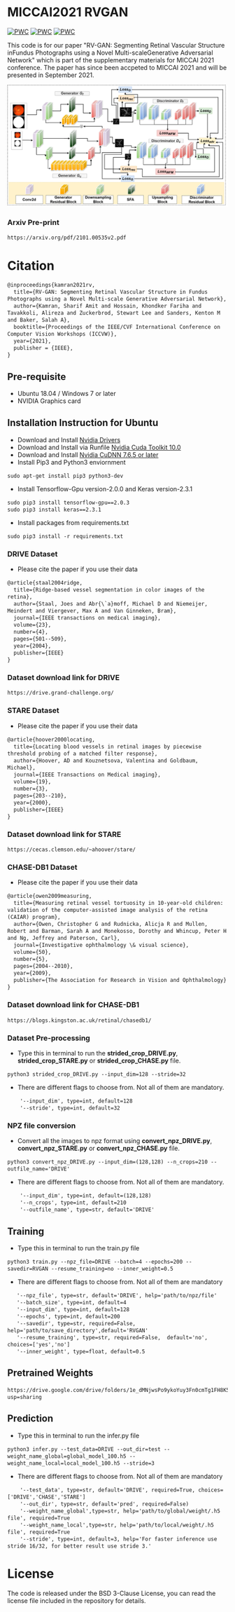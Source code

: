 # MICCAI2021 RVGAN

[![PWC](https://img.shields.io/endpoint.svg?url=https://paperswithcode.com/badge/rv-gan-retinal-vessel-segmentation-from/retinal-vessel-segmentation-on-drive)](https://paperswithcode.com/sota/retinal-vessel-segmentation-on-drive?p=rv-gan-retinal-vessel-segmentation-from)
[![PWC](https://img.shields.io/endpoint.svg?url=https://paperswithcode.com/badge/rv-gan-retinal-vessel-segmentation-from/retinal-vessel-segmentation-on-chase_db1)](https://paperswithcode.com/sota/retinal-vessel-segmentation-on-chase_db1?p=rv-gan-retinal-vessel-segmentation-from)
[![PWC](https://img.shields.io/endpoint.svg?url=https://paperswithcode.com/badge/rv-gan-retinal-vessel-segmentation-from/retinal-vessel-segmentation-on-stare)](https://paperswithcode.com/sota/retinal-vessel-segmentation-on-stare?p=rv-gan-retinal-vessel-segmentation-from)


This code is for our paper "RV-GAN: Segmenting Retinal Vascular Structure inFundus Photographs using a Novel Multi-scaleGenerative Adversarial Network" which is part of the supplementary materials for MICCAI 2021 conference. The paper has since been accpeted to MICCAI 2021 and will be presented in September 2021.

![](img1.png)

### Arxiv Pre-print
```
https://arxiv.org/pdf/2101.00535v2.pdf
```

# Citation
```
@inproceedings{kamran2021rv,
  title={RV-GAN: Segmenting Retinal Vascular Structure in Fundus Photographs using a Novel Multi-scale Generative Adversarial Network},
  author={Kamran, Sharif Amit and Hossain, Khondker Fariha and Tavakkoli, Alireza and Zuckerbrod, Stewart Lee and Sanders, Kenton M and Baker, Salah A},
  booktitle={Proceedings of the IEEE/CVF International Conference on Computer Vision Workshops (ICCVW)},
  year={2021},
  publisher = {IEEE},
}
```

## Pre-requisite
- Ubuntu 18.04 / Windows 7 or later
- NVIDIA Graphics card

## Installation Instruction for Ubuntu
- Download and Install [Nvidia Drivers](https://www.nvidia.com/Download/driverResults.aspx/142567/en-us)
- Download and Install via Runfile [Nvidia Cuda Toolkit 10.0](https://developer.nvidia.com/cuda-10.0-download-archive?target_os=Linux&target_arch=x86_64&target_distro=Ubuntu&target_version=1804&target_type=runfilelocal)
- Download and Install [Nvidia CuDNN 7.6.5 or later](https://developer.nvidia.com/rdp/cudnn-archive)
- Install Pip3 and Python3 enviornment
```
sudo apt-get install pip3 python3-dev
```
- Install Tensorflow-Gpu version-2.0.0 and Keras version-2.3.1
```
sudo pip3 install tensorflow-gpu==2.0.3
sudo pip3 install keras==2.3.1
```
- Install packages from requirements.txt
```
sudo pip3 install -r requirements.txt
```

### DRIVE Dataset

- Please cite the paper if you use their data
```
@article{staal2004ridge,
  title={Ridge-based vessel segmentation in color images of the retina},
  author={Staal, Joes and Abr{\`a}moff, Michael D and Niemeijer, Meindert and Viergever, Max A and Van Ginneken, Bram},
  journal={IEEE transactions on medical imaging},
  volume={23},
  number={4},
  pages={501--509},
  year={2004},
  publisher={IEEE}
}
```

### Dataset download link for DRIVE
```
https://drive.grand-challenge.org/
```

### STARE Dataset

- Please cite the paper if you use their data
```
@article{hoover2000locating,
  title={Locating blood vessels in retinal images by piecewise threshold probing of a matched filter response},
  author={Hoover, AD and Kouznetsova, Valentina and Goldbaum, Michael},
  journal={IEEE Transactions on Medical imaging},
  volume={19},
  number={3},
  pages={203--210},
  year={2000},
  publisher={IEEE}
}
```

### Dataset download link for STARE
```
https://cecas.clemson.edu/~ahoover/stare/
```

### CHASE-DB1 Dataset

- Please cite the paper if you use their data
```
@article{owen2009measuring,
  title={Measuring retinal vessel tortuosity in 10-year-old children: validation of the computer-assisted image analysis of the retina (CAIAR) program},
  author={Owen, Christopher G and Rudnicka, Alicja R and Mullen, Robert and Barman, Sarah A and Monekosso, Dorothy and Whincup, Peter H and Ng, Jeffrey and Paterson, Carl},
  journal={Investigative ophthalmology \& visual science},
  volume={50},
  number={5},
  pages={2004--2010},
  year={2009},
  publisher={The Association for Research in Vision and Ophthalmology}
}
```

### Dataset download link for CHASE-DB1
```
https://blogs.kingston.ac.uk/retinal/chasedb1/
```

### Dataset Pre-processing

- Type this in terminal to run the **strided_crop_DRIVE.py**, **strided_crop_STARE.py** or **strided_crop_CHASE.py** file. 
```
python3 strided_crop_DRIVE.py --input_dim=128 --stride=32
```
- There are different flags to choose from. Not all of them are mandatory.
```
    '--input_dim', type=int, default=128
    '--stride', type=int, default=32
```

### NPZ file conversion
- Convert all the images to npz format using **convert_npz_DRIVE.py**, **convert_npz_STARE.py** or **convert_npz_CHASE.py** file. 
```
python3 convert_npz_DRIVE.py --input_dim=(128,128) --n_crops=210 --outfile_name='DRIVE'
```
- There are different flags to choose from. Not all of them are mandatory.
```
    '--input_dim', type=int, default=(128,128)
    '--n_crops', type=int, default=210
    '--outfile_name', type=str, default='DRIVE'
```

## Training

- Type this in terminal to run the train.py file
```
python3 train.py --npz_file=DRIVE --batch=4 --epochs=200 --savedir=RVGAN --resume_training=no --inner_weight=0.5
```
- There are different flags to choose from. Not all of them are mandatory

```
   '--npz_file', type=str, default='DRIVE', help='path/to/npz/file'
   '--batch_size', type=int, default=4
   '--input_dim', type=int, default=128
   '--epochs', type=int, default=200
   '--savedir', type=str, required=False, help='path/to/save_directory',default='RVGAN'
   '--resume_training', type=str, required=False,  default='no', choices=['yes','no']
   '--inner_weight', type=float, default=0.5
```

## Pretrained Weights
```
https://drive.google.com/drive/folders/1e_dMNjwsPo9ykoYuy3Fn0cmTg1FH8K5H?usp=sharing
```

## Prediction

- Type this in terminal to run the infer.py file
```
python3 infer.py --test_data=DRIVE --out_dir=test --weight_name_global=global_model_100.h5 --weight_name_local=local_model_100.h5 --stride=3 
```
- There are different flags to choose from. Not all of them are mandatory

```
    '--test_data', type=str, default='DRIVE', required=True, choices=['DRIVE','CHASE','STARE']
    '--out_dir', type=str, default='pred', required=False)
    '--weight_name_global',type=str, help='path/to/global/weight/.h5 file', required=True
    '--weight_name_local',type=str, help='path/to/local/weight/.h5 file', required=True
    '--stride', type=int, default=3, help='For faster inference use stride 16/32, for better result use stride 3.'
```


# License
The code is released under the BSD 3-Clause License, you can read the license file included in the repository for details.

